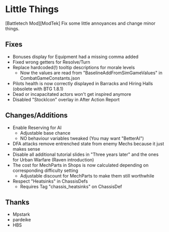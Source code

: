 # Little Things

[Battletech Mod][ModTek] Fix some little annoyances and change minor things.

## Fixes
- Bonuses display for Equipment had a missing comma added
- Fixed wrong getters for Resolve/Turn
- Replace hardcoded(!) tooltip descriptions for morale levels
    - Now the values are read from "BaselineAddFromSimGameValues" in CombatGameConstants.json
- Pilots health is now correctly displayed in Barracks and Hiring Halls (obsolete with BTG 1.8.1)
- Dead or incapacitated actors won't get inspired anymore
- Disabled "StockIcon" overlay in After Action Report 

## Changes/Additions
- Enable Reserving for AI
    - Adjustable base chance
    - NO behaviour variables tweaked (You may want "BetterAI")
- DFA attacks remove entrenched state from enemy Mechs because it just makes sense
- Disable all additional tutorial slides in "Three years later" and the ones for Urban Warfare (Raven introduction)
- The cost for MechParts in Shops is now calculated depending on corresponding difficulty setting
    - Adjustable discount for MechParts to make them still worthwhile
- Respect "Heatsinks" in ChassisDefs
    - Requires Tag "chassis_heatsinks" on ChassisDef



## Thanks
* Mpstark
* pardeike
* HBS
